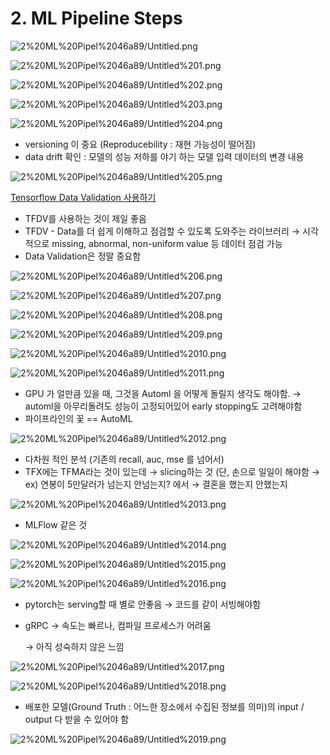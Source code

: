 # 2. ML Pipeline Steps

![2%20ML%20Pipel%2046a89/Untitled.png](2%20ML%20Pipel%2046a89/Untitled.png)

![2%20ML%20Pipel%2046a89/Untitled%201.png](2%20ML%20Pipel%2046a89/Untitled%201.png)

![2%20ML%20Pipel%2046a89/Untitled%202.png](2%20ML%20Pipel%2046a89/Untitled%202.png)

![2%20ML%20Pipel%2046a89/Untitled%203.png](2%20ML%20Pipel%2046a89/Untitled%203.png)

![2%20ML%20Pipel%2046a89/Untitled%204.png](2%20ML%20Pipel%2046a89/Untitled%204.png)

- versioning 이 중요 (Reproducebility : 재현 가능성이 떨어짐)
- data drift 확인 : 모델의 성능 저하를 야기 하는 모델 입력 데이터의 변경 내용

![2%20ML%20Pipel%2046a89/Untitled%205.png](2%20ML%20Pipel%2046a89/Untitled%205.png)

[Tensorflow Data Validation 사용하기](https://zzsza.github.io/mlops/2019/05/12/tensorflow-data-validation-basic/)

- TFDV를 사용하는 것이 제일 좋음
- TFDV - Data를 더 쉽게 이해하고 점검할 수 있도록 도와주는 라이브러리
→ 시각적으로  missing, abnormal, non-uniform value 등 데이터 점검 가능
- Data Validation은 정말 중요함

![2%20ML%20Pipel%2046a89/Untitled%206.png](2%20ML%20Pipel%2046a89/Untitled%206.png)

![2%20ML%20Pipel%2046a89/Untitled%207.png](2%20ML%20Pipel%2046a89/Untitled%207.png)

![2%20ML%20Pipel%2046a89/Untitled%208.png](2%20ML%20Pipel%2046a89/Untitled%208.png)

![2%20ML%20Pipel%2046a89/Untitled%209.png](2%20ML%20Pipel%2046a89/Untitled%209.png)

![2%20ML%20Pipel%2046a89/Untitled%2010.png](2%20ML%20Pipel%2046a89/Untitled%2010.png)

![2%20ML%20Pipel%2046a89/Untitled%2011.png](2%20ML%20Pipel%2046a89/Untitled%2011.png)

- GPU 가 얼만큼 있을 때, 그것을 Automl 을 어떻게 돌릴지 생각도 해야함.
→ automl을 아무리돌려도 성능이 고정되어있어 early stopping도 고려해야함
- 파이프라인의 꽃 == AutoML

![2%20ML%20Pipel%2046a89/Untitled%2012.png](2%20ML%20Pipel%2046a89/Untitled%2012.png)

- 다차원 적인 분석 (기존의 recall, auc, mse 를 넘어서)
- TFX에는 TFMA라는 것이 있는데 → slicing하는 것 (단, 손으로 일일이 해야함
→ ex) 연봉이 5만달러가 넘는지 안넘는지? 에서
→ 결혼을 했는지 안했는지

![2%20ML%20Pipel%2046a89/Untitled%2013.png](2%20ML%20Pipel%2046a89/Untitled%2013.png)

- MLFlow 같은 것

![2%20ML%20Pipel%2046a89/Untitled%2014.png](2%20ML%20Pipel%2046a89/Untitled%2014.png)

![2%20ML%20Pipel%2046a89/Untitled%2015.png](2%20ML%20Pipel%2046a89/Untitled%2015.png)

![2%20ML%20Pipel%2046a89/Untitled%2016.png](2%20ML%20Pipel%2046a89/Untitled%2016.png)

- pytorch는 serving할 때 별로 안좋음
→ 코드를 같이 서빙해야함
- gRPC 
→ 속도는 빠르나, 컴파일 프로세스가 어려움
    
    → 아직 성숙하지 않은 느낌
    

![2%20ML%20Pipel%2046a89/Untitled%2017.png](2%20ML%20Pipel%2046a89/Untitled%2017.png)

![2%20ML%20Pipel%2046a89/Untitled%2018.png](2%20ML%20Pipel%2046a89/Untitled%2018.png)

- 배포한 모델(Ground Truth : 어느한 장소에서 수집된 정보를 의미)의 input / output 다 받을 수 있어야 함

![2%20ML%20Pipel%2046a89/Untitled%2019.png](2%20ML%20Pipel%2046a89/Untitled%2019.png)